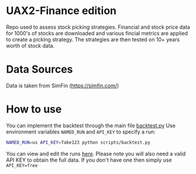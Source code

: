 # UAX2-Finance edition
 Repo used to assess stock picking strategies. Financial and stock price data for 1000's of stocks are downloaded and various fincial metrics are applied to create a picking strategy. The strategies are then tested on 10+ years worth of stock data.

# Data Sources
Data is taken from SimFin (https://simfin.com/)

# How to use
You can implement the backtest through the main file [backtest.py](scripts/backtest.py)
Use environment variables `NAMED_RUN` and `API_KEY` to specify a run:
```bash
NAMED_RUN=us API_KEY=fake123 python scripts/backtest.py
```
You can view and edit the runs [here](scripts/configuarion/scenarios.yml).
Please note you will also need a valid API KEY to obtain the full data. If you don't have one then simply use `API_KEY=free`
